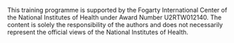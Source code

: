 This training programme is supported by the Fogarty International Center of the National Institutes of Health under Award Number U2RTW012140. The content is solely the responsibility of the authors and does not necessarily represent the official views of the National Institutes of Health.
